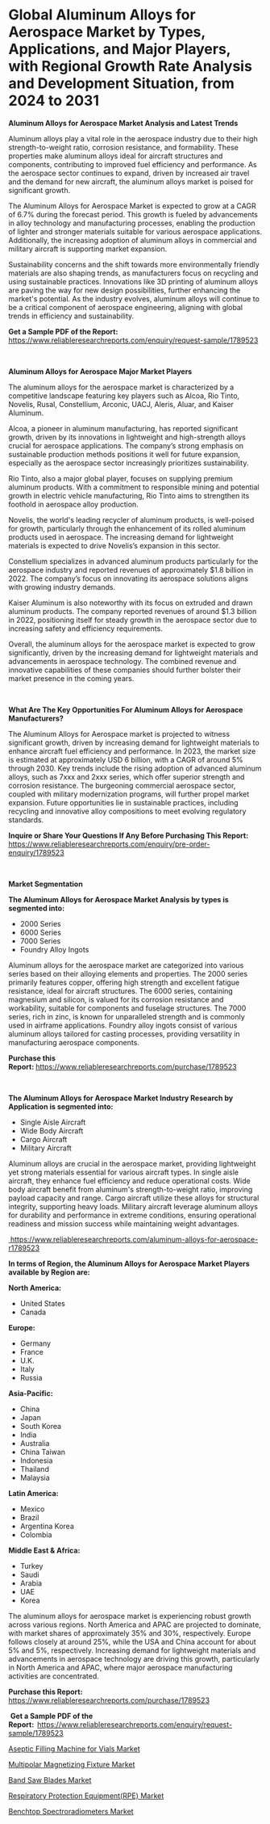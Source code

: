 <p><h1>Global Aluminum Alloys for Aerospace Market by Types, Applications, and Major Players, with Regional Growth Rate Analysis and Development Situation, from 2024 to 2031</h1></p><p><strong>Aluminum Alloys for Aerospace Market Analysis and Latest Trends</strong></p>
<p><p>Aluminum alloys play a vital role in the aerospace industry due to their high strength-to-weight ratio, corrosion resistance, and formability. These properties make aluminum alloys ideal for aircraft structures and components, contributing to improved fuel efficiency and performance. As the aerospace sector continues to expand, driven by increased air travel and the demand for new aircraft, the aluminum alloys market is poised for significant growth.</p><p>The Aluminum Alloys for Aerospace Market is expected to grow at a CAGR of 6.7% during the forecast period. This growth is fueled by advancements in alloy technology and manufacturing processes, enabling the production of lighter and stronger materials suitable for various aerospace applications. Additionally, the increasing adoption of aluminum alloys in commercial and military aircraft is supporting market expansion. </p><p>Sustainability concerns and the shift towards more environmentally friendly materials are also shaping trends, as manufacturers focus on recycling and using sustainable practices. Innovations like 3D printing of aluminum alloys are paving the way for new design possibilities, further enhancing the market's potential. As the industry evolves, aluminum alloys will continue to be a critical component of aerospace engineering, aligning with global trends in efficiency and sustainability.</p></p>
<p><strong>Get a Sample PDF of the Report:&nbsp;</strong> <a href="https://www.reliableresearchreports.com/enquiry/request-sample/1789523?utm_campaign=1486&utm_medium=2&utm_source=Github&utm_content=ia&utm_term=13102024&utm_id=aluminum-alloys-for-aerospace">https://www.reliableresearchreports.com/enquiry/request-sample/1789523</a></p>
<p>&nbsp;</p>
<p><strong>Aluminum Alloys for Aerospace Major Market Players</strong></p>
<p><p>The aluminum alloys for the aerospace market is characterized by a competitive landscape featuring key players such as Alcoa, Rio Tinto, Novelis, Rusal, Constellium, Arconic, UACJ, Aleris, Aluar, and Kaiser Aluminum. </p><p>Alcoa, a pioneer in aluminum manufacturing, has reported significant growth, driven by its innovations in lightweight and high-strength alloys crucial for aerospace applications. The company’s strong emphasis on sustainable production methods positions it well for future expansion, especially as the aerospace sector increasingly prioritizes sustainability.</p><p>Rio Tinto, also a major global player, focuses on supplying premium aluminum products. With a commitment to responsible mining and potential growth in electric vehicle manufacturing, Rio Tinto aims to strengthen its foothold in aerospace alloy production. </p><p>Novelis, the world's leading recycler of aluminum products, is well-poised for growth, particularly through the enhancement of its rolled aluminum products used in aerospace. The increasing demand for lightweight materials is expected to drive Novelis’s expansion in this sector. </p><p>Constellium specializes in advanced aluminum products particularly for the aerospace industry and reported revenues of approximately $1.8 billion in 2022. The company’s focus on innovating its aerospace solutions aligns with growing industry demands.</p><p>Kaiser Aluminum is also noteworthy with its focus on extruded and drawn aluminum products. The company reported revenues of around $1.3 billion in 2022, positioning itself for steady growth in the aerospace sector due to increasing safety and efficiency requirements.</p><p>Overall, the aluminum alloys for the aerospace market is expected to grow significantly, driven by the increasing demand for lightweight materials and advancements in aerospace technology. The combined revenue and innovative capabilities of these companies should further bolster their market presence in the coming years.</p></p>
<p>&nbsp;</p>
<p><strong>What Are The Key Opportunities For Aluminum Alloys for Aerospace Manufacturers?</strong></p>
<p><p>The Aluminum Alloys for Aerospace market is projected to witness significant growth, driven by increasing demand for lightweight materials to enhance aircraft fuel efficiency and performance. In 2023, the market size is estimated at approximately USD 6 billion, with a CAGR of around 5% through 2030. Key trends include the rising adoption of advanced aluminum alloys, such as 7xxx and 2xxx series, which offer superior strength and corrosion resistance. The burgeoning commercial aerospace sector, coupled with military modernization programs, will further propel market expansion. Future opportunities lie in sustainable practices, including recycling and innovative alloy compositions to meet evolving regulatory standards.</p></p>
<p><strong>Inquire or Share Your Questions If Any Before Purchasing This Report:</strong> <a href="https://www.reliableresearchreports.com/enquiry/pre-order-enquiry/1789523?utm_campaign=1486&utm_medium=2&utm_source=Github&utm_content=ia&utm_term=13102024&utm_id=aluminum-alloys-for-aerospace">https://www.reliableresearchreports.com/enquiry/pre-order-enquiry/1789523</a></p>
<p>&nbsp;</p>
<p><strong>Market Segmentation</strong></p>
<p><strong>The Aluminum Alloys for Aerospace Market Analysis by types is segmented into:</strong></p>
<p><ul><li>2000 Series</li><li>6000 Series</li><li>7000 Series</li><li>Foundry Alloy Ingots</li></ul></p>
<p><p>Aluminum alloys for the aerospace market are categorized into various series based on their alloying elements and properties. The 2000 series primarily features copper, offering high strength and excellent fatigue resistance, ideal for aircraft structures. The 6000 series, containing magnesium and silicon, is valued for its corrosion resistance and workability, suitable for components and fuselage structures. The 7000 series, rich in zinc, is known for unparalleled strength and is commonly used in airframe applications. Foundry alloy ingots consist of various aluminum alloys tailored for casting processes, providing versatility in manufacturing aerospace components.</p></p>
<p><strong>Purchase this Report:&nbsp;</strong><a href="https://www.reliableresearchreports.com/purchase/1789523?utm_campaign=1486&utm_medium=2&utm_source=Github&utm_content=ia&utm_term=13102024&utm_id=aluminum-alloys-for-aerospace">https://www.reliableresearchreports.com/purchase/1789523</a></p>
<p>&nbsp;</p>
<p><strong>The Aluminum Alloys for Aerospace Market Industry Research by Application is segmented into:</strong></p>
<p><ul><li>Single Aisle Aircraft</li><li>Wide Body Aircraft</li><li>Cargo Aircraft</li><li>Military Aircraft</li></ul></p>
<p><p>Aluminum alloys are crucial in the aerospace market, providing lightweight yet strong materials essential for various aircraft types. In single aisle aircraft, they enhance fuel efficiency and reduce operational costs. Wide body aircraft benefit from aluminum's strength-to-weight ratio, improving payload capacity and range. Cargo aircraft utilize these alloys for structural integrity, supporting heavy loads. Military aircraft leverage aluminum alloys for durability and performance in extreme conditions, ensuring operational readiness and mission success while maintaining weight advantages.</p></p>
<p><a href="https://www.reliableresearchreports.com/aluminum-alloys-for-aerospace-r1789523?utm_campaign=1486&utm_medium=2&utm_source=Github&utm_content=ia&utm_term=13102024&utm_id=aluminum-alloys-for-aerospace">&nbsp;https://www.reliableresearchreports.com/aluminum-alloys-for-aerospace-r1789523</a></p>
<p><strong>In terms of Region, the Aluminum Alloys for Aerospace Market Players available by Region are:</strong></p>
<p>
    <p> <strong> North America: </strong>
        <ul>
            <li>United States</li>
            <li>Canada</li>
        </ul>
        </p> 
    <p> <strong> Europe: </strong>
        <ul>
            <li>Germany</li>
            <li>France</li>
            <li>U.K.</li>
            <li>Italy</li>
            <li>Russia</li>
        </ul>
        </p> 
    <p> <strong> Asia-Pacific: </strong>
        <ul>
            <li>China</li>
            <li>Japan</li>
            <li>South Korea</li>
            <li>India</li>
            <li>Australia</li>
            <li>China Taiwan</li>
            <li>Indonesia</li>
            <li>Thailand</li>
            <li>Malaysia</li>
        </ul>
        </p> 
    <p> <strong> Latin America: </strong>
        <ul>
            <li>Mexico</li>
            <li>Brazil</li>
            <li>Argentina Korea</li>
            <li>Colombia</li>
        </ul>
        </p> 
    <p> <strong> Middle East & Africa: </strong>
        <ul>
            <li>Turkey</li>
            <li>Saudi</li>
            <li>Arabia</li>
            <li>UAE</li>
            <li>Korea</li>
        </ul>
    </p>
    </p>
<p><p>The aluminum alloys for aerospace market is experiencing robust growth across various regions. North America and APAC are projected to dominate, with market shares of approximately 35% and 30%, respectively. Europe follows closely at around 25%, while the USA and China account for about 5% and 5%, respectively. Increasing demand for lightweight materials and advancements in aerospace technology are driving this growth, particularly in North America and APAC, where major aerospace manufacturing activities are concentrated.</p></p>
<p><strong>Purchase this Report: </strong><a href="https://www.reliableresearchreports.com/purchase/1789523?utm_campaign=1486&utm_medium=2&utm_source=Github&utm_content=ia&utm_term=13102024&utm_id=aluminum-alloys-for-aerospace">https://www.reliableresearchreports.com/purchase/1789523</a></p>
<p>&nbsp;<strong>Get a Sample PDF of the Report:&nbsp;&nbsp;</strong><a href="https://www.reliableresearchreports.com/enquiry/request-sample/1789523?utm_campaign=1486&utm_medium=2&utm_source=Github&utm_content=ia&utm_term=13102024&utm_id=aluminum-alloys-for-aerospace">https://www.reliableresearchreports.com/enquiry/request-sample/1789523</a></p>
<p><strong></strong></p>
<p><p><a href="https://www.linkedin.com/pulse/comprehensive-aseptic-filling-machine-vials-market-report-segmentation-gmibc?utm_campaign=1486&utm_medium=2&utm_source=Github&utm_content=ia&utm_term=13102024&utm_id=aluminum-alloys-for-aerospace">Aseptic Filling Machine for Vials Market</a></p><p><a href="https://www.linkedin.com/pulse/insights-multipolar-magnetizing-fixture-market-size-which-expanding-m5bvf?utm_campaign=1486&utm_medium=2&utm_source=Github&utm_content=ia&utm_term=13102024&utm_id=aluminum-alloys-for-aerospace">Multipolar Magnetizing Fixture Market</a></p><p><a href="https://www.linkedin.com/pulse/band-saw-blades-market-global-regional-analysis-focus-region-rzafc?utm_campaign=1486&utm_medium=2&utm_source=Github&utm_content=ia&utm_term=13102024&utm_id=aluminum-alloys-for-aerospace">Band Saw Blades Market</a></p><p><a href="https://www.linkedin.com/pulse/how-regions-adapting-respiratory-protection-equipmentrpe-market-zdvif?utm_campaign=1486&utm_medium=2&utm_source=Github&utm_content=ia&utm_term=13102024&utm_id=aluminum-alloys-for-aerospace">Respiratory Protection Equipment(RPE) Market</a></p><p><a href="https://www.linkedin.com/pulse/benchtop-spectroradiometers-mosaic-piecing-together-global-zub5c?utm_campaign=1486&utm_medium=2&utm_source=Github&utm_content=ia&utm_term=13102024&utm_id=aluminum-alloys-for-aerospace">Benchtop Spectroradiometers Market</a></p></p>
